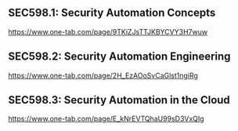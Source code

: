 ## SEC598.1: Security Automation Concepts
https://www.one-tab.com/page/9TKiZJsTTJKBYCVY3H7wuw

## SEC598.2: Security Automation Engineering
https://www.one-tab.com/page/2H_EzAOoSvCaGlst1ngiRg

## SEC598.3: Security Automation in the Cloud
https://www.one-tab.com/page/E_kNrEVTQhaU99sD3VxQIg

